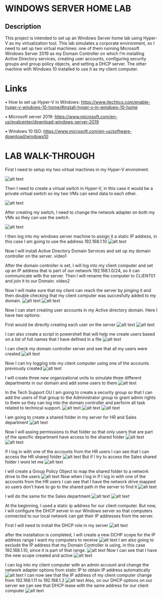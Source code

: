 # WINDOWS SERVER HOME LAB 
## Description
This project is intended to set up an Windows Server home lab using Hyper-V as my virtualization tool. This lab simulates a corporate environment, so I need to set up two virtual machines: one of them running Microsoft Windows Server 2019 as my Domain Controller on which I’m installing Active Directory services, creating user accounts, configuring security groups and group policy objects, and setting a DHCP server. The other machine with Windows 10 installed to use it as my client computer. 

# Links 
•	How to set up Hyper-V in Windows: https://www.itechtics.com/enable-hyper-v-windows-10-home/#install-hyper-v-in-windows-10-home

•	Microsoft server 2019: https://www.microsoft.com/en-us/evalcenter/download-windows-server-2019 

•	Windows 10 ISO: https://www.microsoft.com/en-us/software-download/windows10 

# LAB WALK-THROUGH 
First I need to setup my two virtual machines in my Hyper-V enviroment. 

![alt text](image.png)

Then I need to create a virtual switch in Hyper-V, in this case it would be a private virtual switch so my two VMs can send data to each other. 

![alt text](image-1.png)

After creating my switch, I need to change the network adapter on both my VMs so they can use the switch.  

![alt text](image-2.png)

I then log into my windows server machine to assign it a static IP address,  in this case I am going to use the address 192.168.1.10 
![alt text](image-3.png)

Now I will install Active Directory Domain Services and set up my domain controller on the server.
video1 

After the domain controller is set, I will log into my client computer and set up an IP address that is part of our network 192.168.1.0/24, so it can communicate with the server. Then I will rename the computer to CLIENT01 and join it to our Domain. 
video2

Now I will make sure that my client can reach the server by pinging it and then double checking that my client computer was succesfully added to my domain. 
![alt text](image-4.png)
![alt text](image-5.png)

Now I can start creating user accounts in my Active directory domain. Here I have two options:

First would be directly creating each user on the server
![alt text](image-6.png)
![alt text](image-7.png)

I can also create a script in powershell that will help me create users based on a list of full names that I have defined in a file 
![alt text](image-9.png)

I can check my domain controller server and see that all my users were created 
![alt text](image-10.png)

Now I can try logging into my client computer using one of the accounts previously created 
![alt text](image-11.png)

I will create three new organizational units to simulate three different departments in our domain and add some users to them 
![alt text](image-12.png)

In the Tech Support OU I am going to create a security group so that I can add the users of that group to the Administrator group to grant admin rights to them so they can log into the domain controller and perform all task related to technical support.
![alt text](image-13.png)
![alt text](image-14.png)
![alt text](image-30.png)

I am going to create a shared folder in my server for HR and Sales department 
![alt text](image-16.png)

Now I will assing permissions to that folder so that only users that are part of the specific department have access to the shared folder 
![alt text](image-17.png)
![alt text](image-18.png)

If I log in with one of the accounts from the HR users I can see that I can access the HR shared folder 
![alt text](image-19.png)
But if I try to access the Sales shared folder I wont let me 
![alt text](image-20.png)

I will create a Group Policy Object to map the shared folder to a network drive to the users
![alt text](image-22.png)
Now when I log in If I log in with one of the accounts from the HR users I can see that I have the network drive mapped so users don't have to go to the shared path in the server to find it
![alt text](image-23.png)

I will do the same for the Sales department 
![alt text](image-24.png)
![alt text](image-25.png)

At the beginning, I used a static ip address for our client computer. But now, I will configure the DHCP server in our Windows server so that computers connected to our local network can get their IP addresses from the server. 

First I will need to install the DHCP role in my server 
![alt text](image-26.png)

after the installation is completed, I will create a new DCHP scope for the IP address range I want my computers to receive 
![alt text](image-27.png)
I am also going to exclude the IP address that my Domain Controller is using, in this case 192.168.1.10, since it is part of that range.
![alt text](image-28.png)
Now I can see that I have the new scope created and active 
![alt text](image-29.png)

I can log into my client computer with an admin account and change the network adapter options from static IP to obtain IP address automatically
![alt text](image-31.png)
I can now see that the IP address of my client computer change from 192.168.1.11 to 192.168.1.2 
![alt text](image-32.png)
Also, on our DHCP options on our server we can see that DHCP lease with the same address for our client computer 
![alt text](image-33.png)